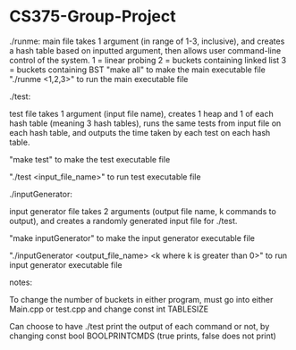 # CS375-Group-Project

./runme:
main file takes 1 argument (in range of 1-3, inclusive), and creates a hash table based on inputted argument, then allows user command-line control of the system.
  1 = linear probing
  2 = buckets containing linked list
  3 = buckets containing BST
"make all" to make the main executable file
"./runme <1,2,3>" to run the main executable file



./test:

test file takes 1 argument (input file name), creates 1 heap and 1 of each hash table (meaning 3 hash tables), runs the same tests from input file on each hash table, and outputs the time taken by each test on each hash table.

"make test" to make the test executable file

"./test <input_file_name>" to run test executable file



./inputGenerator:

input generator file takes 2 arguments (output file name, k commands to output), and creates a randomly generated input file for ./test.

"make inputGenerator" to make the input generator executable file

"./inputGenerator <output_file_name> <k where k is greater than 0>" to run input generator executable file




notes:


To change the number of buckets in either program, must go into either Main.cpp or test.cpp and change const int TABLESIZE


Can choose to have ./test print the output of each command or not, by changing const bool BOOLPRINTCMDS (true prints, false does not print)
